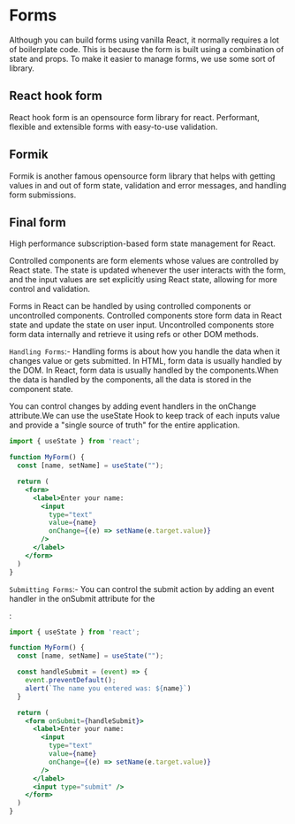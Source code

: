 # Forms

Although you can build forms using vanilla React, it normally requires a lot of boilerplate code. This is because the form is built using a combination of state and props. To make it easier to manage forms, we use some sort of library.

## React hook form

React hook form is an opensource form library for react. Performant, flexible and extensible forms with easy-to-use validation.

## Formik

Formik is another famous opensource form library that helps with getting values in and out of form state, validation and error messages, and handling form submissions.

## Final form

High performance subscription-based form state management for React.

Controlled components are form elements whose values are controlled by React state. The state is updated whenever the user interacts with the form, and the input
values are set explicitly using React state, allowing for more control and validation.

Forms in React can be handled by using controlled components or uncontrolled components. Controlled components store form data in React state and update the
state on user input. Uncontrolled components store form data internally and retrieve it using refs or other DOM methods.

`Handling Forms`:- Handling forms is about how you handle the data when it changes value or gets submitted.
In HTML, form data is usually handled by the DOM.
In React, form data is usually handled by the components.When the data is handled by the components, all the data is stored in the component state.

You can control changes by adding event handlers in the onChange attribute.We can use the useState Hook to keep track of each inputs value and provide a "single source of truth" for the entire application.

```jsx
import { useState } from 'react';

function MyForm() {
  const [name, setName] = useState("");

  return (
    <form>
      <label>Enter your name:
        <input
          type="text" 
          value={name}
          onChange={(e) => setName(e.target.value)}
        />
      </label>
    </form>
  )
}
```

`Submitting Forms`:- You can control the submit action by adding an event handler in the onSubmit attribute for the <form>:

```jsx
import { useState } from 'react';

function MyForm() {
  const [name, setName] = useState("");

  const handleSubmit = (event) => {
    event.preventDefault();
    alert(`The name you entered was: ${name}`)
  }

  return (
    <form onSubmit={handleSubmit}>
      <label>Enter your name:
        <input 
          type="text" 
          value={name}
          onChange={(e) => setName(e.target.value)}
        />
      </label>
      <input type="submit" />
    </form>
  )
}
```
